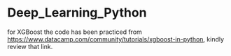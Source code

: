 # Deep_Learning_Python
for XGBoost the code has been practiced from https://www.datacamp.com/community/tutorials/xgboost-in-python, kindly review that link.
